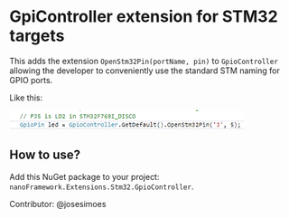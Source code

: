 # GpiController extension for STM32 targets

This adds the extension `OpenStm32Pin(portName, pin)` to `GpioController` allowing the developer to conveniently use the standard STM naming for GPIO ports.

Like this:

![screenshot](gpiocontroller-stm32-openpin.png)

## How to use?

Add this NuGet package to your project: `nanoFramework.Extensions.Stm32.GpioController`.

Contributor: @josesimoes
